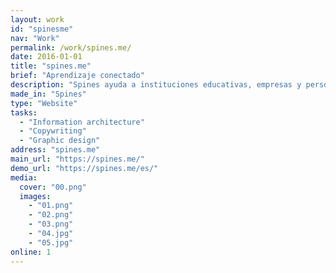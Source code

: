 ```yaml
---
layout: work
id: "spinesme"
nav: "Work"
permalink: /work/spines.me/
date: 2016-01-01
title: "spines.me"
brief: "Aprendizaje conectado"
description: "Spines ayuda a instituciones educativas, empresas y personas a construir conocimiento profundo y duradero."
made_in: "Spines"
type: "Website"
tasks:
  - "Information architecture"
  - "Copywriting"
  - "Graphic design"
address: "spines.me"
main_url: "https://spines.me/"
demo_url: "https://spines.me/es/"
media:
  cover: "00.png"
  images:
    - "01.png"
    - "02.png"
    - "03.png"
    - "04.jpg"
    - "05.jpg"
online: 1
---
```

